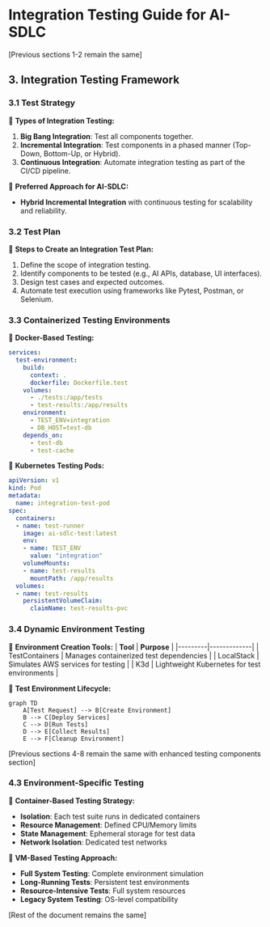 # **Integration Testing Guide for AI-SDLC**

[Previous sections 1-2 remain the same]

## **3. Integration Testing Framework**

### **3.1 Test Strategy**
📌 **Types of Integration Testing:**
1. **Big Bang Integration**: Test all components together.
2. **Incremental Integration**: Test components in a phased manner (Top-Down, Bottom-Up, or Hybrid).
3. **Continuous Integration**: Automate integration testing as part of the CI/CD pipeline.

🔹 **Preferred Approach for AI-SDLC:**
- **Hybrid Incremental Integration** with continuous testing for scalability and reliability.

### **3.2 Test Plan**
📌 **Steps to Create an Integration Test Plan:**
1. Define the scope of integration testing.
2. Identify components to be tested (e.g., AI APIs, database, UI interfaces).
3. Design test cases and expected outcomes.
4. Automate test execution using frameworks like Pytest, Postman, or Selenium.

### **3.3 Containerized Testing Environments**
📌 **Docker-Based Testing:**
```yaml
services:
  test-environment:
    build:
      context: .
      dockerfile: Dockerfile.test
    volumes:
      - ./tests:/app/tests
      - test-results:/app/results
    environment:
      - TEST_ENV=integration
      - DB_HOST=test-db
    depends_on:
      - test-db
      - test-cache
```

📌 **Kubernetes Testing Pods:**
```yaml
apiVersion: v1
kind: Pod
metadata:
  name: integration-test-pod
spec:
  containers:
  - name: test-runner
    image: ai-sdlc-test:latest
    env:
    - name: TEST_ENV
      value: "integration"
    volumeMounts:
    - name: test-results
      mountPath: /app/results
  volumes:
  - name: test-results
    persistentVolumeClaim:
      claimName: test-results-pvc
```

### **3.4 Dynamic Environment Testing**
📌 **Environment Creation Tools:**
| **Tool** | **Purpose** |
|---------|-------------|
| TestContainers | Manages containerized test dependencies |
| LocalStack | Simulates AWS services for testing |
| K3d | Lightweight Kubernetes for test environments |

📌 **Test Environment Lifecycle:**
```mermaid
graph TD
    A[Test Request] --> B[Create Environment]
    B --> C[Deploy Services]
    C --> D[Run Tests]
    D --> E[Collect Results]
    E --> F[Cleanup Environment]
```

[Previous sections 4-8 remain the same with enhanced testing components section]

### **4.3 Environment-Specific Testing**
📌 **Container-Based Testing Strategy:**
- **Isolation**: Each test suite runs in dedicated containers
- **Resource Management**: Defined CPU/Memory limits
- **State Management**: Ephemeral storage for test data
- **Network Isolation**: Dedicated test networks

📌 **VM-Based Testing Approach:**
- **Full System Testing**: Complete environment simulation
- **Long-Running Tests**: Persistent test environments
- **Resource-Intensive Tests**: Full system resources
- **Legacy System Testing**: OS-level compatibility

[Rest of the document remains the same]
